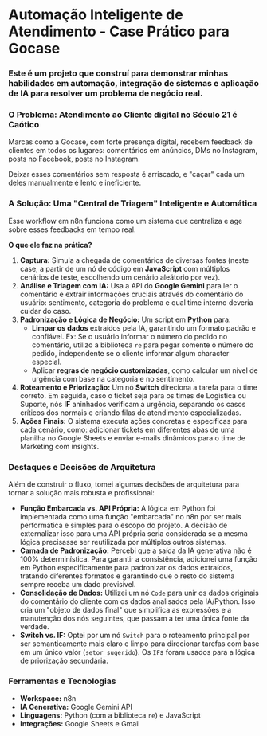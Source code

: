 # Automação Inteligente de Atendimento - Case Prático para Gocase

### Este é um projeto que construí para demonstrar minhas habilidades em automação, integração de sistemas e aplicação de IA para resolver um problema de negócio real.

### O Problema: Atendimento ao Cliente digital no Século 21 é Caótico

Marcas como a Gocase, com forte presença digital, recebem feedback de clientes em todos os lugares: comentários em anúncios, DMs no Instagram, posts no Facebook, posts no Instagram.

Deixar esses comentários sem resposta é arriscado, e "caçar" cada um deles manualmente é lento e ineficiente.

### A Solução: Uma "Central de Triagem" Inteligente e Automática

Esse workflow em n8n funciona como um sistema que centraliza e age sobre esses feedbacks em tempo real.

**O que ele faz na prática?**

1.  **Captura:** Simula a chegada de comentários de diversas fontes (neste case, a partir de um nó de código em **JavaScript** com múltiplos cenários de teste, escolhendo um cenário aleátorio por vez).
2.  **Análise e Triagem com IA:** Usa a API do **Google Gemini** para ler o comentário e extrair informações cruciais através do comentário do usuário: sentimento, categoria do problema  e qual time interno deveria cuidar do caso.
3.  **Padronização e Lógica de Negócio:** Um script em **Python** para:
    * **Limpar os dados** extraídos pela IA, garantindo um formato padrão e confiável. Ex: Se o usuário informar o número do pedido no comentário, utilizo a biblioteca `re` para pegar somente o número do pedido, independente se o cliente informar algum character especial.
    * Aplicar **regras de negócio customizadas**, como calcular um nível de urgência com base na categoria e no sentimento.
4.  **Roteamento e Priorização:** Um nó **Switch** direciona a tarefa para o time correto. Em seguida, caso o ticket seja para os times de Logistica ou Suporte, nós **IF** aninhados verificam a urgência, separando os casos críticos dos normais e criando filas de atendimento especializadas.
5.  **Ações Finais:** O sistema executa ações concretas e específicas para cada cenário, como: adicionar tickets em diferentes abas de uma planilha no Google Sheets e enviar e-mails dinâmicos para o time de Marketing com insights.


### Destaques e Decisões de Arquitetura

Além de construir o fluxo, tomei algumas decisões de arquitetura para tornar a solução mais robusta e profissional:

* **Função Embarcada vs. API Própria:** A lógica em Python foi implementada como uma função "embarcada" no n8n por ser mais performática e simples para o escopo do projeto. A decisão de externalizar isso para uma API própria seria considerada se a mesma lógica precisasse ser reutilizada por múltiplos outros sistemas.
* **Camada de Padronização:** Percebi que a saída da IA generativa não é 100% determinística. Para garantir a consistência, adicionei uma função em Python especificamente para padronizar os dados extraídos, tratando diferentes formatos e garantindo que o resto do sistema sempre receba um dado previsível.
* **Consolidação de Dados:** Utilizei um nó `Code` para unir os dados originais do comentário do cliente com os dados analisados pela IA/Python. Isso cria um "objeto de dados final" que simplifica as expressões e a manutenção dos nós seguintes, que passam a ter uma única fonte da verdade.
* **Switch vs. IF:** Optei por um nó `Switch` para o roteamento principal por ser semanticamente mais claro e limpo para direcionar tarefas com base em um único valor (`setor_sugerido`). Os `IF`s foram usados para a lógica de priorização secundária.


### Ferramentas e Tecnologias

* **Workspace:** n8n
* **IA Generativa:** Google Gemini API
* **Linguagens:** Python (com a biblioteca `re`) e JavaScript
* **Integrações:** Google Sheets e Gmail
